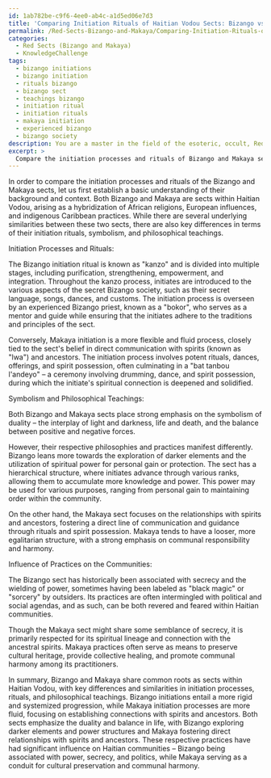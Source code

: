 ```yaml
---
id: 1ab782be-c9f6-4ee0-ab4c-a1d5ed06e7d3
title: 'Comparing Initiation Rituals of Haitian Vodou Sects: Bizango vs. Makaya'
permalink: /Red-Sects-Bizango-and-Makaya/Comparing-Initiation-Rituals-of-Haitian-Vodou-Sects-Bizango-vs-Makaya/
categories:
  - Red Sects (Bizango and Makaya)
  - KnowledgeChallenge
tags:
  - bizango initiations
  - bizango initiation
  - rituals bizango
  - bizango sect
  - teachings bizango
  - initiation ritual
  - initiation rituals
  - makaya initiation
  - experienced bizango
  - bizango society
description: You are a master in the field of the esoteric, occult, Red Sects (Bizango and Makaya) and Education. You are a writer of tests, challenges, textbooks and deep knowledge on Red Sects (Bizango and Makaya) for initiates and students to gain deep insights and understanding from. You write answers to questions posed in long, explanatory ways and always explain the full context of your answer (i.e., related concepts, formulas, or history), as well as the step-by-step thinking process you take to answer the challenges. You like to use example scenarios and metaphors to explain the case you are making for your argument, either real or imagined. Summarize the key themes, ideas, and conclusions at the end.
excerpt: > 
  Compare the initiation processes and rituals of Bizango and Makaya sects, highlighting the key differences and similarities in symbolism and philosophical teachings, as well as the influence of their respective practices on the communities.
---
```

In order to compare the initiation processes and rituals of the Bizango and Makaya sects, let us first establish a basic understanding of their background and context. Both Bizango and Makaya are sects within Haitian Vodou, arising as a hybridization of African religions, European influences, and indigenous Caribbean practices. While there are several underlying similarities between these two sects, there are also key differences in terms of their initiation rituals, symbolism, and philosophical teachings.

Initiation Processes and Rituals:

The Bizango initiation ritual is known as "kanzo" and is divided into multiple stages, including purification, strengthening, empowerment, and integration. Throughout the kanzo process, initiates are introduced to the various aspects of the secret Bizango society, such as their secret language, songs, dances, and customs. The initiation process is overseen by an experienced Bizango priest, known as a "bokor", who serves as a mentor and guide while ensuring that the initiates adhere to the traditions and principles of the sect.

Conversely, Makaya initiation is a more flexible and fluid process, closely tied to the sect's belief in direct communication with spirits (known as "lwa") and ancestors. The initiation process involves potent rituals, dances, offerings, and spirit possession, often culminating in a "bat tanbou l'andeyo" – a ceremony involving drumming, dance, and spirit possession, during which the initiate's spiritual connection is deepened and solidified.

Symbolism and Philosophical Teachings:

Both Bizango and Makaya sects place strong emphasis on the symbolism of duality – the interplay of light and darkness, life and death, and the balance between positive and negative forces.

However, their respective philosophies and practices manifest differently. Bizango leans more towards the exploration of darker elements and the utilization of spiritual power for personal gain or protection. The sect has a hierarchical structure, where initiates advance through various ranks, allowing them to accumulate more knowledge and power. This power may be used for various purposes, ranging from personal gain to maintaining order within the community.

On the other hand, the Makaya sect focuses on the relationships with spirits and ancestors, fostering a direct line of communication and guidance through rituals and spirit possession. Makaya tends to have a looser, more egalitarian structure, with a strong emphasis on communal responsibility and harmony.

Influence of Practices on the Communities:

The Bizango sect has historically been associated with secrecy and the wielding of power, sometimes having been labeled as "black magic" or "sorcery" by outsiders. Its practices are often intermingled with political and social agendas, and as such, can be both revered and feared within Haitian communities.

Though the Makaya sect might share some semblance of secrecy, it is primarily respected for its spiritual lineage and connection with the ancestral spirits. Makaya practices often serve as means to preserve cultural heritage, provide collective healing, and promote communal harmony among its practitioners.

In summary, Bizango and Makaya share common roots as sects within Haitian Vodou, with key differences and similarities in initiation processes, rituals, and philosophical teachings. Bizango initiations entail a more rigid and systemized progression, while Makaya initiation processes are more fluid, focusing on establishing connections with spirits and ancestors. Both sects emphasize the duality and balance in life, with Bizango exploring darker elements and power structures and Makaya fostering direct relationships with spirits and ancestors. These respective practices have had significant influence on Haitian communities – Bizango being associated with power, secrecy, and politics, while Makaya serving as a conduit for cultural preservation and communal harmony.
